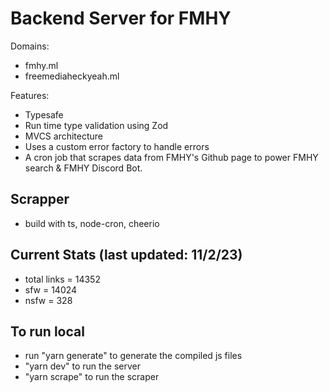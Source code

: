 # Backend Server for FMHY

Domains:

-   fmhy.ml
-   freemediaheckyeah.ml

Features:

-   Typesafe
-   Run time type validation using Zod
-   MVCS architecture
-   Uses a custom error factory to handle errors
-   A cron job that scrapes data from FMHY's Github page to power FMHY search & FMHY Discord Bot.

## Scrapper

-   build with ts, node-cron, cheerio

## Current Stats (last updated: 11/2/23)

-   total links = 14352
-   sfw = 14024
-   nsfw = 328

## To run local

-   run "yarn generate" to generate the compiled js files
-   "yarn dev" to run the server
-   "yarn scrape" to run the scraper

